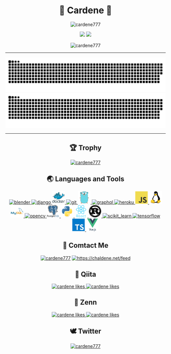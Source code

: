 
<div align="center">
  <h1>🦔 Cardene 🦔</h1>
  <p>
    <img src="https://komarev.com/ghpvc/?username=cardene777&label=Profile%20views&color=0e75b6&style=flat" alt="cardene777" />
  </p>
</div>

<div align="center">
  <p><img height="160px" src="https://github-readme-stats.vercel.app/api?username=cardene777&show_icons=true&theme=gruvbox" /> <img height="160px" src="https://github-readme-stats.vercel.app/api/top-langs/?username=cardene777&layout=compact&theme=gruvbox" /></p>
</div>

<div align="center">
  <p><img align="center" src="https://github-readme-streak-stats.herokuapp.com/?user=cardene777&theme=gruvbox" alt="cardene777" /></p>
</div>

<hr />

![snek go brr](https://raw.githubusercontent.com/cardene777/cardene777/snek/snek-light.svg#gh-light-mode-only)
![snek go brr](https://raw.githubusercontent.com/cardene777/cardene777/snek/snek-dark.svg#gh-dark-mode-only)

<hr />

<div align="center">
  <h2>🏆 Trophy</h2>
</div>
  
<p align="center"> <a href="https://github.com/ryo-ma/github-profile-trophy"><img src="https://github-profile-trophy.vercel.app/?username=cardene777&theme=onedark" alt="cardene777" /></a></p>

<div align="center">
  <h2>🌏 Languages and Tools</h2>
</div>

<p align="center">
  <a href="https://www.blender.org/" target="_blank" rel="noreferrer"> 
    <img src="https://download.blender.org/branding/community/blender_community_badge_white.svg" alt="blender" width="40" height="40"/> 
  </a> 
  <a href="https://www.djangoproject.com/" target="_blank" rel="noreferrer"> 
    <img src="https://cdn.worldvectorlogo.com/logos/django.svg" alt="django" width="40" height="40"/> 
  </a> 
  <a href="https://www.docker.com/" target="_blank" rel="noreferrer">
    <img src="https://raw.githubusercontent.com/devicons/devicon/master/icons/docker/docker-original-wordmark.svg" alt="docker" width="40" height="40"/> 
  </a> 
  <a href="https://git-scm.com/" target="_blank" rel="noreferrer"> 
    <img src="https://www.vectorlogo.zone/logos/git-scm/git-scm-icon.svg" alt="git" width="40" height="40"/> 
  </a> 
  <a href="https://golang.org" target="_blank" rel="noreferrer"> 
    <img src="https://raw.githubusercontent.com/devicons/devicon/master/icons/go/go-original.svg" alt="go" width="40" height="40"/> 
  </a> 
  <a href="https://graphql.org" target="_blank" rel="noreferrer">
    <img src="https://www.vectorlogo.zone/logos/graphql/graphql-icon.svg" alt="graphql" width="40" height="40"/> 
  </a> 
  <a href="https://heroku.com" target="_blank" rel="noreferrer"> 
    <img src="https://www.vectorlogo.zone/logos/heroku/heroku-icon.svg" alt="heroku" width="40" height="40"/> 
  </a> 
  <a href="https://developer.mozilla.org/en-US/docs/Web/JavaScript" target="_blank" rel="noreferrer">
    <img src="https://raw.githubusercontent.com/devicons/devicon/master/icons/javascript/javascript-original.svg" alt="javascript" width="40" height="40" /> 
  </a> 
  <a href="https://www.linux.org/" target="_blank" rel="noreferrer"> 
    <img src="https://raw.githubusercontent.com/devicons/devicon/master/icons/linux/linux-original.svg" alt="linux" width="40" height="40"/> 
  </a> 
  <a href="https://www.mysql.com/" target="_blank" rel="noreferrer"> 
    <img src="https://raw.githubusercontent.com/devicons/devicon/master/icons/mysql/mysql-original-wordmark.svg" alt="mysql" width="40" height="40"/> 
  </a> 
  <a href="https://opencv.org/" target="_blank" rel="noreferrer">
    <img src="https://www.vectorlogo.zone/logos/opencv/opencv-icon.svg" alt="opencv" width="40" height="40"/> 
  </a> 
  <a href="https://www.postgresql.org" target="_blank" rel="noreferrer"> 
    <img src="https://raw.githubusercontent.com/devicons/devicon/master/icons/postgresql/postgresql-original-wordmark.svg" alt="postgresql" width="40" height="40"/> 
  </a> 
  <a href="https://www.python.org" target="_blank" rel="noreferrer"> 
    <img src="https://raw.githubusercontent.com/devicons/devicon/master/icons/python/python-original.svg" alt="python" width="40" height="40"/> 
  </a> 
  <a href="https://reactjs.org/" target="_blank" rel="noreferrer">
    <img src="https://raw.githubusercontent.com/devicons/devicon/master/icons/react/react-original-wordmark.svg" alt="python" width="40" height="40" /> 
  </a> 
  <a href="https://www.rust-lang.org" target="_blank" rel="noreferrer">
    <img src="https://raw.githubusercontent.com/devicons/devicon/master/icons/rust/rust-plain.svg" alt="rust" width="40" height="40"/> 
  </a> 
  <a href="https://scikit-learn.org/" target="_blank" rel="noreferrer"> 
    <img src="https://upload.wikimedia.org/wikipedia/commons/0/05/Scikit_learn_logo_small.svg" alt="scikit_learn" width="40" height="40"/> 
  </a> 
  <a href="https://www.tensorflow.org" target="_blank" rel="noreferrer">
    <img src="https://www.vectorlogo.zone/logos/tensorflow/tensorflow-icon.svg" alt="tensorflow" width="40" height="40"/> 
  </a> 
  <a href="https://www.typescriptlang.org/" target="_blank" rel="noreferrer">
    <img src="https://raw.githubusercontent.com/devicons/devicon/master/icons/typescript/typescript-original.svg" alt="typescript" width="40" height="40"/> 
  </a> 
  <a href="https://vuejs.org/" target="_blank" rel="noreferrer">
    <img src="https://raw.githubusercontent.com/devicons/devicon/master/icons/vuejs/vuejs-original-wordmark.svg" alt="vuejs" width="40" height="40"/> 
  </a> </p>

<div align="center">
  <h2>💌 Comtact Me</h2>
</div> 

<p align="center">
  <a href="https://twitter.com/cardene777" target="blank"><img align="center" src="https://raw.githubusercontent.com/rahuldkjain/github-profile-readme-generator/master/src/images/icons/Social/twitter.svg" alt="cardene777" height="30" width="40" /></a>
  <a href="/https://chaldene.net/feed" target="blank"><img align="center" src="https://raw.githubusercontent.com/rahuldkjain/github-profile-readme-generator/master/src/images/icons/Social/rss.svg" alt="https://chaldene.net/feed" height="30" width="40" /></a>
</p>

<div align="center">
  <h2>🌵 Qiita</h2>
</div>

<p align="center">
  <a href="https://qiita.com/cardene">
    <img src="https://badgen.org/img/qiita/cardene/contributions?style=for-the-badge" alt="cardene likes" />
  </a>
  <a href="https://qiita.com/cardene">
    <img src="https://badgen.org/img/qiita/cardene/articles?style=for-the-badge" alt="cardene likes" />
  </a>
</p>

<div align="center">
  <h2>📘 Zenn</h2>
</div>

<p align="center">
  <a href="https://zenn.dev/heku">
    <img src="https://badgen.org/img/zenn/heku/likes?style=for-the-badge" alt="cardene likes" />
  </a>
  <a href="https://zenn.dev/heku">
    <img src="https://badgen.org/img/zenn/heku/articles?style=for-the-badge" alt="cardene likes" />
  </a>
</p>

<div align="center">
  <h2>🕊 Twitter</h2>
</div>

<p align="center"> <a href="https://twitter.com/cardene777" target="blank"><img src="https://img.shields.io/twitter/follow/cardene777?logo=twitter&style=for-the-badge" alt="cardene777" /></a> </p>

